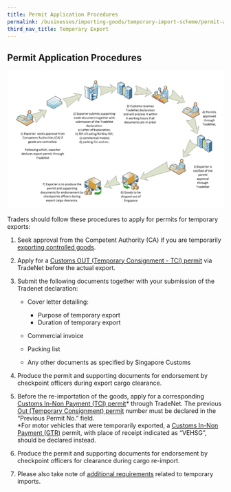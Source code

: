 ```yaml
---
title: Permit Application Procedures
permalink: /businesses/importing-goods/temporary-import-scheme/permit-application-procedure-export
third_nav_title: Temporary Export 
---
```


## Permit Application Procedures

![](/images/pap2-export.jpg)

Traders should follow these procedures to apply for permits for temporary exports:

   1.  Seek approval from the Competent Authority (CA) if you are temporarily  [exporting controlled goods](/businesses/exporting-goods/controlled-and-prohibited-goods-for-export).

   2.  Apply for a [Customs OUT (Temporary Consignment - TCI) permit](/businesses/importing-goods/import-procedures/types-of-import-permits) via TradeNet before the actual export.

   3.  Submit the following documents together with your submission of the Tradenet declaration:
    
        -   Cover letter detailing:
        
            - Purpose of temporary export
            - Duration of temporary export
            
       -   Commercial invoice
       -   Packing list
       -   Any other documents as specified by Singapore Customs
    
   4.  Produce the permit and supporting documents for endorsement by checkpoint officers during export cargo clearance.

   5.  Before the re-importation of the goods, apply for a corresponding [Customs In-Non Payment (TCI) permit](/businesses/importing-goods/import-procedures/types-of-import-permits)* through TradeNet. The previous [Out (Temporary Consignment) permit](/businesses/exporting-goods/export-procedures/types-of-export-permits) number must be declared in the “Previous Permit No.” field. <br> *For motor vehicles that were temporarily exported, a [Customs In-Non Payment (GTR)](/businesses/importing-goods/import-procedures/types-of-import-permits) permit, with place of receipt indicated as “VEHSG”, should be declared instead.
    
   6.  Produce the permit and supporting documents for endorsement by checkpoint officers for clearance during cargo re-import.

   7.  Please also take note of [additional requirements](/businesses/importing-goods/temporary-import-scheme/additional-requirements-export) related to temporary imports.
